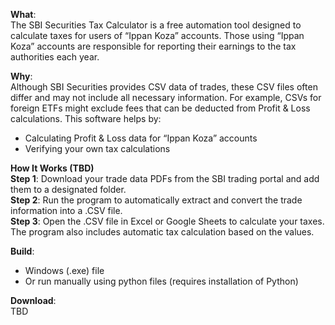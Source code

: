 **What**:<br>
The SBI Securities Tax Calculator is a free automation tool designed to calculate taxes for users of “Ippan Koza” accounts. Those using “Ippan Koza” accounts are responsible for reporting their earnings to the tax authorities each year.

**Why**:<br>
Although SBI Securities provides CSV data of trades, these CSV files often differ and may not include all necessary information. For example, CSVs for foreign ETFs might exclude fees that can be deducted from Profit & Loss calculations. This software helps by:
- Calculating Profit & Loss data for “Ippan Koza” accounts
- Verifying your own tax calculations

**How It Works (TBD)**<br>
**Step 1**: Download your trade data PDFs from the SBI trading portal and add them to a designated folder.<br>
**Step 2**: Run the program to automatically extract and convert the trade information into a .CSV file.<br>
**Step 3**: Open the .CSV file in Excel or Google Sheets to calculate your taxes. The program also includes automatic tax calculation based on the values.<br>

**Build**:<br>
- Windows (.exe) file
- Or run manually using python files (requires installation of Python)

**Download**:<br>
TBD

